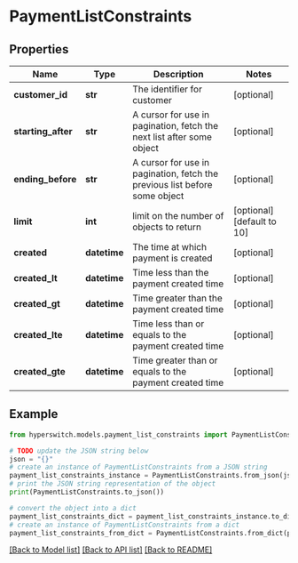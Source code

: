 # PaymentListConstraints


## Properties

Name | Type | Description | Notes
------------ | ------------- | ------------- | -------------
**customer_id** | **str** | The identifier for customer | [optional] 
**starting_after** | **str** | A cursor for use in pagination, fetch the next list after some object | [optional] 
**ending_before** | **str** | A cursor for use in pagination, fetch the previous list before some object | [optional] 
**limit** | **int** | limit on the number of objects to return | [optional] [default to 10]
**created** | **datetime** | The time at which payment is created | [optional] 
**created_lt** | **datetime** | Time less than the payment created time | [optional] 
**created_gt** | **datetime** | Time greater than the payment created time | [optional] 
**created_lte** | **datetime** | Time less than or equals to the payment created time | [optional] 
**created_gte** | **datetime** | Time greater than or equals to the payment created time | [optional] 

## Example

```python
from hyperswitch.models.payment_list_constraints import PaymentListConstraints

# TODO update the JSON string below
json = "{}"
# create an instance of PaymentListConstraints from a JSON string
payment_list_constraints_instance = PaymentListConstraints.from_json(json)
# print the JSON string representation of the object
print(PaymentListConstraints.to_json())

# convert the object into a dict
payment_list_constraints_dict = payment_list_constraints_instance.to_dict()
# create an instance of PaymentListConstraints from a dict
payment_list_constraints_from_dict = PaymentListConstraints.from_dict(payment_list_constraints_dict)
```
[[Back to Model list]](../README.md#documentation-for-models) [[Back to API list]](../README.md#documentation-for-api-endpoints) [[Back to README]](../README.md)


